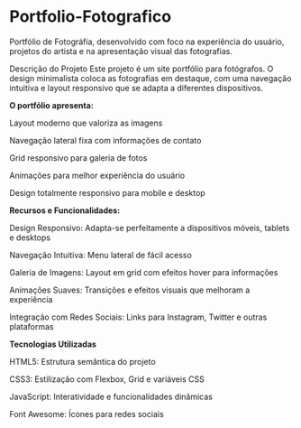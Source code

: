 # Portfolio-Fotografico
Portfólio de Fotográfia, desenvolvido com foco na experiência do usuário, projetos do artista e na apresentação visual das fotografias.


Descrição do Projeto
Este projeto é um site portfólio para fotógrafos. O design minimalista coloca as fotografias em destaque, com uma navegação intuitiva e layout responsivo que se adapta a diferentes dispositivos.

**O portfólio apresenta:**

Layout moderno que valoriza as imagens

Navegação lateral fixa com informações de contato

Grid responsivo para galeria de fotos

Animações para melhor experiência do usuário

Design totalmente responsivo para mobile e desktop

**Recursos e Funcionalidades:**

Design Responsivo: Adapta-se perfeitamente a dispositivos móveis, tablets e desktops

Navegação Intuitiva: Menu lateral de fácil acesso

Galeria de Imagens: Layout em grid com efeitos hover para informações

Animações Suaves: Transições e efeitos visuais que melhoram a experiência

Integração com Redes Sociais: Links para Instagram, Twitter e outras plataformas



**Tecnologias Utilizadas**

HTML5: Estrutura semântica do projeto

CSS3: Estilização com Flexbox, Grid e variáveis CSS

JavaScript: Interatividade e funcionalidades dinâmicas

Font Awesome: Ícones para redes sociais


